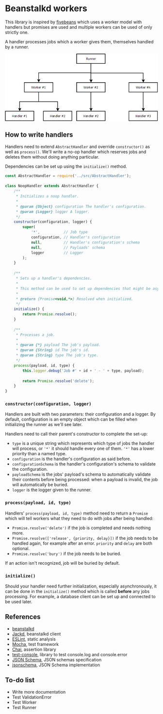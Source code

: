 Beanstalkd workers
==================

This library is inspired by [fivebeans](https://github.com/ceejbot/fivebeans) which uses a worker model with handlers
but promises are used and multiple workers can be used of only strictly one.

A handler processes jobs which a worker gives them, themselves handled by a runner.

![Hierarchy](doc/runner-workers-handlers.png)

How to write handlers
---------------------

Handlers need to extend `AbstractHandler` and override `constructor()` as well as `process()`. We'll write a no-op
handler which reserves jobs and deletes them without doing anything particular.

Dependencies can be set up using the `initialize()` method.

```javascript
const AbstractHandler = require('../src/AbstractHandler');

class NoopHandler extends AbstractHandler {
    /**
     * Initializes a noop handler.
     *
     * @param {Object} configuration The handler's configuration.
     * @param {Logger} logger A logger.
     */
    constructor(configuration, logger) {
        super(
            '*',           // Job type
            configuration, // Handler's configuration
            null,          // Handler's configuration's schema
            null,          // Payloads' schema
            logger         // Logger
        );
    }

    /**
     * Sets up a handler's dependencies.
     *
     * This method can be used to set up dependencies that might be asynchronous.
     *
     * @return {Promise<void,*>} Resolved when initialized.
     */
    initialize() {
        return Promise.resolve();
    }

    /**
     * Processes a job.
     *
     * @param {*} payload The job's payload.
     * @param {String} id The job's id.
     * @param {String} type The job's type.
     */
    process(payload, id, type) {
        this.logger.debug('Job #' + id + ' - ' + type, payload);

        return Promise.resolve('delete');
    }
}
```

### `constructor(configuration, logger)`

Handlers are built with two parameters: their configuration and a logger. By default, configuration is an empty object
which can be filled when initializing the runner as we'll see later.

Handlers need to call their parent's constructor to complete the set-up:

* `type` is a unique string which represents which type of jobs the handler will process, or `'*'` it should handle
  every one of them. `'*'` has a lower priority than a named type.
* `configuration` is the handler's configuration as said before.
* `configurationSchema` is the handler's configuration's schema to validate the configuration.
* `payloadSchema` is the jobs' payload's schema to automatically validate their contents before being processed: when a
  payload is invalid, the job will automatically be buried.
* `logger` is the logger given to the runner.

### `process(payload, id, type)`

Handlers' `process(payload, id, type)` method need to return a `Promise` which will tell workers what they need to do
with jobs after being handled:

* `Promise.resolve('delete')` if the job is completed and needs nothing more.
* `Promise.resolve(['release', {priority, delay}])` if the job needs to be handled again, for example after an error.
  `priority` and `delay` are both optional.
* `Promise.resolve('bury')` if the job needs to be buried.

If an action isn't recognized, job will be buried by default.

### `initialize()`

Should your handler need further initialization, especially asynchronously, it can be done in the `initialize()` method
which is called **before** any jobs processing. For example, a database client can be set up and connected to be used
later.

References
----------

* [beanstalkd](https://beanstalkd.github.io/)
* [Jackd](https://github.com/getjackd/jackd), beanstalkd client
* [ESLint](https://eslint.org/), static analysis
* [Mocha](https://mochajs.org/), test framework
* [Chai](https://www.chaijs.com/), assertion library
* [test-console](https://github.com/jamesshore/test-console), library to test console.log and console.error
* [JSON Schema](https://json-schema.org/), JSON schemas specification
* [jsonschema](https://github.com/tdegrunt/jsonschema), JSON Schema implementation

To-do list
----------

* Write more documentation
* Test ValidationError
* Test Worker
* Test Runner
